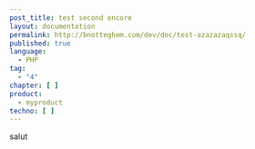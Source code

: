 ```yaml
---
post_title: test second encore
layout: documentation
permalink: http://bnotteghem.com/dev/doc/test-azazazaqssq/
published: true
language:
  - PHP
tag:
  - "4"
chapter: [ ]
product:
  - myproduct
techno: [ ]
---
```


salut
